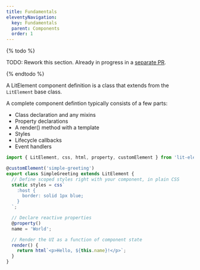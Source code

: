 ```yaml
---
title: Fundamentals
eleventyNavigation:
  key: Fundamentals
  parent: Components
  order: 1
---
```


{% todo %}

TODO: Rework this section. Already in progress in a [separate PR](https://github.com/PolymerLabs/lit.dev/pull/25).

{% endtodo %}

A LitElement component definition is a class that extends from the `LitElement` base class.

A complete component defintion typically consists of a few parts:
 * Class declaration and any mixins
 * Property declarations
 * A render() method with a template
 * Styles
 * Lifecycle callbacks
 * Event handlers

```js
import { LitElement, css, html, property, customElement } from 'lit-element';

@customElement('simple-greeting')
export class SimpleGreeting extends LitElement {
  // Define scoped styles right with your component, in plain CSS
  static styles = css`
    :host {
      border: solid 1px blue;
    }
  `;

  // Declare reactive properties
  @property()
  name = 'World';

  // Render the UI as a function of component state
  render() {
    return html`<p>Hello, ${this.name}!</p>`;
  }
}
```
